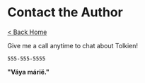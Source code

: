 # Contact the Author

[< Back Home](/)

Give me a call anytime to chat about Tolkien!

`555-555-5555`

**"Váya márië."**
